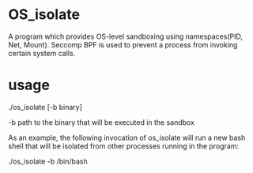 # OS_isolate
A program which provides OS-level sandboxing using namespaces(PID, Net, Mount). Seccomp BPF is used to prevent a process from invoking certain system calls. 

# usage
./os_isolate [-b binary]

-b  path to the binary that will be executed in the sandbox

As an example, the following invocation of os_isolate will run a new bash
shell that will be isolated from other processes running in the program:

./os_isolate -b /bin/bash


